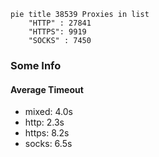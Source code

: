 
```mermaid
pie title 38539 Proxies in list
    "HTTP" : 27841
    "HTTPS": 9919
    "SOCKS" : 7450
```

### Some Info
#### Average Timeout

- mixed: 4.0s
- http: 2.3s
- https: 8.2s
- socks: 6.5s